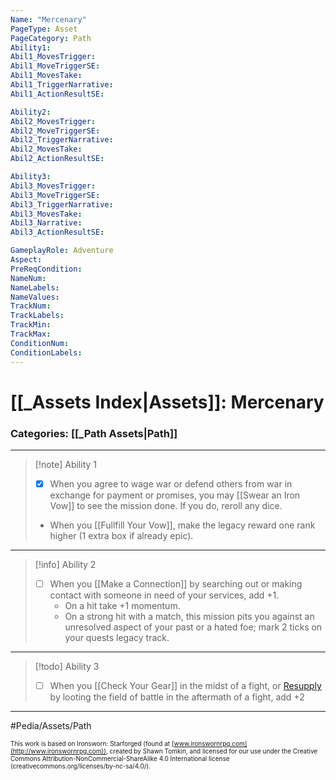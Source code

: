 ```yaml
---
Name: "Mercenary"
PageType: Asset
PageCategory: Path
Ability1:
Abil1_MovesTrigger:
Abil1_MoveTriggerSE:
Abil1_MovesTake:
Abil1_TriggerNarrative:
Abil1_ActionResultSE:

Ability2:
Abil2_MovesTrigger:
Abil2_MoveTriggerSE:
Abil2_TriggerNarrative:
Abil2_MovesTake:
Abil2_ActionResultSE:

Ability3:
Abil3_MovesTrigger:
Abil3_MoveTriggerSE:
Abil3_TriggerNarrative:
Abil3_MovesTake:
Abil3_Narrative:
Abil3_ActionResultSE:

GameplayRole: Adventure
Aspect:
PreReqCondition: 
NameNum:
NameLabels:
NameValues:
TrackNum:
TrackLabels:
TrackMin:
TrackMax:
ConditionNum:
ConditionLabels:
---
```

# [[_Assets Index|Assets]]: Mercenary
### Categories: [[_Path Assets|Path]]
___
> [!note] Ability 1
> - [x] When you agree to wage war or defend others from war in exchange for payment or promises, you may [[Swear an Iron Vow]] to see the mission done. If you do, reroll any dice. 
> - When you [[Fullfill Your Vow]], make the legacy reward one rank higher (1 extra box if already epic).
___
> [!info] Ability 2
> - [ ] When you [[Make a Connection]] by searching out or making contact with someone in need of your services, add +1.
> 	- On a hit take +1 momentum.
> 	- On a strong hit with a match, this mission pits you against an unresolved aspect of your past or a hated foe; mark 2 ticks on your quests legacy track.
___
> [!todo] Ability 3
> - [ ] When you [[Check Your Gear]] in the midst of a fight, or [Resupply](z_Obsi-Forge-Apedia/Moves/Recover/Resupply.md) by looting the field of battle in the aftermath of a fight, add +2
___

#Pedia/Assets/Path 

<font size=-2>This work is based on Ironsworn: Starforged (found at [www.ironswornrpg.com](http://www.ironswornrpg.com)), created by Shawn Tomkin, and licensed for our use under the Creative Commons Attribution-NonCommercial-ShareAlike 4.0 International license  (creativecommons.org/licenses/by-nc-sa/4.0/).</font>